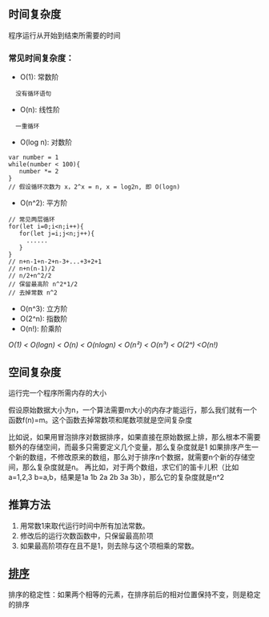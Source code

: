 ## 时间复杂度
程序运行从开始到结束所需要的时间

### 常见时间复杂度：
- O(1): 常数阶 
```
  没有循环语句
 ```
- O(n): 线性阶 
```
  一重循环
 ```
 - O(log n): 对数阶
 ```
 var number = 1
while(number < 100){
    number *= 2
}
// 假设循环次数为 x，2^x = n, x = log2n, 即 O(logn)
 ```
 - O(n^2): 平方阶
 ```
// 常见两层循环
for(let i=0;i<n;i++){
    for(let j=i;j<n;j++){
      ......
    }
}
// n+n-1+n-2+n-3+...+3+2+1
// n+n(n-1)/2
// n/2+n^2/2
// 保留最高阶 n^2*1/2
// 去掉常数 n^2
 ```
 - O(n^3): 立方阶
 - O(2^n): 指数阶
 - O(n!):  阶乘阶 
 
 *O(1) < O(logn) < O(n) < O(nlogn) < O(n²) < O(n³) < O(2ⁿ) <O(n!)*
 
## 空间复杂度
运行完一个程序所需内存的大小

假设原始数据大小为n，一个算法需要m大小的内存才能运行，那么我们就有一个函数f(n)=m。这个函数去掉常数项和尾数项就是空间复杂度

比如说，如果用冒泡排序对数据排序，如果直接在原始数据上排，那么根本不需要额外的存储空间，而最多只需要定义几个变量，那么复杂度就是1
如果排序产生一个新的数组，不修改原来的数组，那么对于排序n个数据，就需要n个新的存储空间，那么复杂度就是n。
再比如，对于两个数组，求它们的笛卡儿积（比如a=1,2,3 b=a,b，结果是1a 1b 2a 2b 3a 3b），那么它的复杂度就是n^2

## 推算方法
1. 用常数1来取代运行时间中所有加法常数。
2. 修改后的运行次数函数中，只保留最高阶项
3. 如果最高阶项存在且不是1，则去除与这个项相乘的常数。


## [排序](https://github.com/chun1hao/MyBlog/blob/master/algorithm/sort.js)
排序的稳定性：如果两个相等的元素，在排序前后的相对位置保持不变，则是稳定的排序
  
